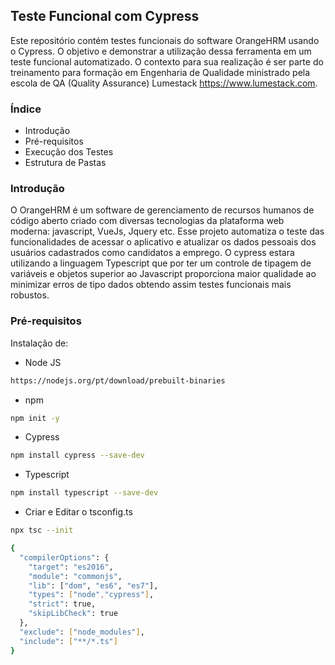 ## Teste Funcional com Cypress
Este repositório contém testes funcionais do software OrangeHRM usando o Cypress. 
O objetivo e demonstrar a utilização dessa ferramenta em um teste funcional automatizado.
O contexto para sua realização é ser parte do treinamento para formação em Engenharia de
Qualidade ministrado pela escola de QA (Quality Assurance) Lumestack https://www.lumestack.com.

### Índice
- Introdução
- Pré-requisitos
- Execução dos Testes
- Estrutura de Pastas

### Introdução
O OrangeHRM é um software de gerenciamento de recursos humanos de código aberto criado com 
diversas tecnologias da plataforma web moderna: javascript, VueJs, Jquery etc. Esse projeto
automatiza o teste das funcionalidades de acessar o aplicativo e atualizar os dados pessoais 
dos usuários cadastrados como candidatos a emprego. O cypress estara utilizando a linguagem 
Typescript que por ter um controle de tipagem de variáveis e objetos superior ao Javascript 
proporciona maior qualidade ao minimizar erros de tipo dados obtendo assim testes funcionais
mais robustos.

### Pré-requisitos
Instalação de:
- Node JS
```bash
https://nodejs.org/pt/download/prebuilt-binaries
```
- npm
```bash
npm init -y
```
- Cypress
```bash
npm install cypress --save-dev
```
- Typescript
```bash
npm install typescript --save-dev
```
- Criar e Editar o tsconfig.ts
```bash
npx tsc --init

{
  "compilerOptions": {
    "target": "es2016",
    "module": "commonjs",
    "lib": ["dom", "es6", "es7"],
    "types": ["node","cypress"],
    "strict": true,
    "skipLibCheck": true
  },
  "exclude": ["node_modules"],
  "include": ["**/*.ts"]
}
```


  

